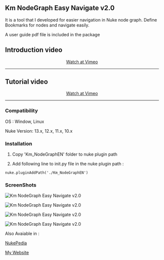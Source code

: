 ## Km NodeGraph Easy Navigate v2.0
 It is a tool that I developed for easier navigation in Nuke node graph. Define Bookmarks for nodes and navigate easily.

 A user guide pdf file is included in the package


## Introduction video

<center>
<a href="https://vimeo.com/664873484" target="_blank">Watch at Vimeo</a>

- - - - - - - - - - - - - - - - - - - - - - - - 
</center>

## Tutorial video

<center>
<a href="https://vimeo.com/664899156" target="_blank">Watch at Vimeo</a>

- - - - - - - - - - - - - - - - - - - - - - - - 
</center>
 
 

### Compatibility
OS : Window, Linux

Nuke Version: 13.x, 12.x, 11.x, 10.x



### Installation
1. Copy 'Km_NodeGraphEN' folder to nuke plugin path

2. Add following line to init.py file in the nuke plugin path :

`nuke.pluginAddPath('./Km_NodeGraphEN')`


### ScreenShots

![Km NodeGraph Easy Navigate v2.0](https://user-images.githubusercontent.com/93508495/149018084-81afa661-64d6-4ff8-88d3-294df1f36e59.png)

![Km NodeGraph Easy Navigate v2.0](https://user-images.githubusercontent.com/93508495/149018095-b792be78-ae32-4055-8008-9554d7b74368.png)

![Km NodeGraph Easy Navigate v2.0](https://user-images.githubusercontent.com/93508495/149018100-8bbc6775-581a-484f-8f55-0f7d45a0104f.png)

![Km NodeGraph Easy Navigate v2.0](https://user-images.githubusercontent.com/93508495/149018102-822700ff-9d21-43d1-92d7-28a5ee0ea1c0.png)


 
Also Avaiable in : 

<a href="http://www.nukepedia.com/python/nodegraph/km-nodegraph-easy-navigate/" target="_blank">NukePedia</a>

<a href="http://www.hkaramian.com/index.php/portfolio/km-nodegraph-easy-navigate/" target="_blank">My Website</a>
